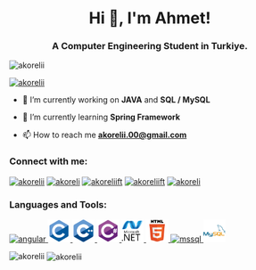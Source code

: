 <h1 align="center">Hi 👋, I'm Ahmet!</h1>
<h3 align="center">A Computer Engineering Student in Turkiye.</h3>

<p align="left"> <img src="https://komarev.com/ghpvc/?username=akorelii&label=Profile%20views&color=0e75b6&style=flat" alt="akorelii" /> </p>

<p align="left"> <a href="https://github.com/ryo-ma/github-profile-trophy"><img src="https://github-profile-trophy.vercel.app/?username=akorelii" alt="akorelii" /></a> </p>

- 🔭 I’m currently working on **JAVA** and **SQL / MySQL**

- 🌱 I’m currently learning **Spring Framework**

- 📫 How to reach me **akorelii.00@gmail.com**

<h3 align="left">Connect with me:</h3>
<p align="left">
<a href="https://twitter.com/akorelii" target="blank"><img align="center" src="https://raw.githubusercontent.com/rahuldkjain/github-profile-readme-generator/master/src/images/icons/Social/twitter.svg" alt="akorelii" height="30" width="40" /></a>
<a href="https://linkedin.com/in/akoreli" target="blank"><img align="center" src="https://raw.githubusercontent.com/rahuldkjain/github-profile-readme-generator/master/src/images/icons/Social/linked-in-alt.svg" alt="akoreli" height="30" width="40" /></a>
<a href="https://instagram.com/akoreliift" target="blank"><img align="center" src="https://raw.githubusercontent.com/rahuldkjain/github-profile-readme-generator/master/src/images/icons/Social/instagram.svg" alt="akoreliift" height="30" width="40" /></a>
<a href="https://www.youtube.com/c/akoreliift" target="blank"><img align="center" src="https://raw.githubusercontent.com/rahuldkjain/github-profile-readme-generator/master/src/images/icons/Social/youtube.svg" alt="akoreliift" height="30" width="40" /></a>
<a href="https://www.leetcode.com/akoreli" target="blank"><img align="center" src="https://raw.githubusercontent.com/rahuldkjain/github-profile-readme-generator/master/src/images/icons/Social/leet-code.svg" alt="akoreli" height="30" width="40" /></a>
</p>

<h3 align="left">Languages and Tools:</h3>
<p align="left"> <a href="https://angular.io" target="_blank" rel="noreferrer"> <img src="https://angular.io/assets/images/logos/angular/angular.svg" alt="angular" width="40" height="40"/> </a> <a href="https://www.cprogramming.com/" target="_blank" rel="noreferrer"> <img src="https://raw.githubusercontent.com/devicons/devicon/master/icons/c/c-original.svg" alt="c" width="40" height="40"/> </a> <a href="https://www.w3schools.com/cpp/" target="_blank" rel="noreferrer"> <img src="https://raw.githubusercontent.com/devicons/devicon/master/icons/cplusplus/cplusplus-original.svg" alt="cplusplus" width="40" height="40"/> </a> <a href="https://www.w3schools.com/cs/" target="_blank" rel="noreferrer"> <img src="https://raw.githubusercontent.com/devicons/devicon/master/icons/csharp/csharp-original.svg" alt="csharp" width="40" height="40"/> </a> <a href="https://dotnet.microsoft.com/" target="_blank" rel="noreferrer"> <img src="https://raw.githubusercontent.com/devicons/devicon/master/icons/dot-net/dot-net-original-wordmark.svg" alt="dotnet" width="40" height="40"/> </a> <a href="https://www.w3.org/html/" target="_blank" rel="noreferrer"> <img src="https://raw.githubusercontent.com/devicons/devicon/master/icons/html5/html5-original-wordmark.svg" alt="html5" width="40" height="40"/> </a> <a href="https://www.microsoft.com/en-us/sql-server" target="_blank" rel="noreferrer"> <img src="https://www.svgrepo.com/show/303229/microsoft-sql-server-logo.svg" alt="mssql" width="40" height="40"/> </a> <a href="https://www.mysql.com/" target="_blank" rel="noreferrer"> <img src="https://raw.githubusercontent.com/devicons/devicon/master/icons/mysql/mysql-original-wordmark.svg" alt="mysql" width="40" height="40"/> </a> </p>

<p><img align="left" src="https://github-readme-stats.vercel.app/api/top-langs?username=akorelii&show_icons=true&locale=en&layout=compact" alt="akorelii" /></p>

<p>&nbsp;<img align="center" src="https://github-readme-stats.vercel.app/api?username=akorelii&show_icons=true&locale=en" alt="akorelii" /></p>
